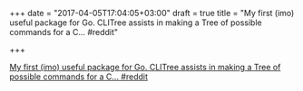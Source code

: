 +++
date = "2017-04-05T17:04:05+03:00"
draft = true
title = "My first (imo) useful package for Go. CLITree assists in making a Tree of possible commands for a C…  #reddit"

+++

<p><a href="https://t.co/8trCjQquso">My first (imo) useful package for Go. CLITree assists in making a Tree of possible commands for a C…  #reddit</a></p>